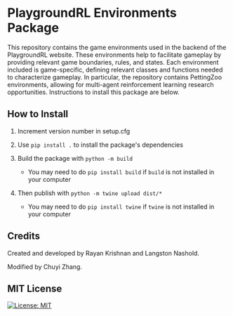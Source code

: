 # PlaygroundRL Environments Package

This repository contains the game environments used in the backend
of the PlaygroundRL website. These environments help to facilitate
gameplay by providing relevant game boundaries, rules, and states.
Each environment included is game-specific, defining relevant
classes and functions needed to characterize gameplay.
In particular, the repository contains PettingZoo environments,
allowing for multi-agent reinforcement learning research opportunities. 
Instructions to install this package are below. 

## How to Install

1. Increment version number in setup.cfg

2. Use `pip install .` to install the package's dependencies

3. Build the package with 
`python -m build` 
    - You may need to do `pip install build` if `build` is not installed in your computer

4. Then publish with 
`python -m twine upload dist/*`
    - You may need to do 
      `pip install twine` if `twine` is not installed in your computer

## Credits

Created and developed by Rayan Krishnan and Langston Nashold. 

Modified by Chuyi Zhang.

## MIT License

[![License: MIT](https://img.shields.io/badge/License-MIT-yellow.svg)](https://opensource.org/licenses/MIT)

